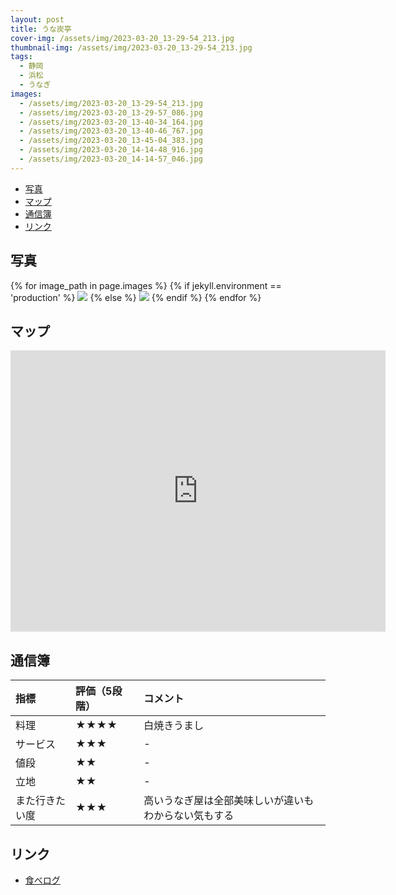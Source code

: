 ```yaml
---
layout: post
title: うな炭亭
cover-img: /assets/img/2023-03-20_13-29-54_213.jpg
thumbnail-img: /assets/img/2023-03-20_13-29-54_213.jpg
tags:
  - 静岡
  - 浜松
  - うなぎ
images:
  - /assets/img/2023-03-20_13-29-54_213.jpg
  - /assets/img/2023-03-20_13-29-57_086.jpg
  - /assets/img/2023-03-20_13-40-34_164.jpg
  - /assets/img/2023-03-20_13-40-46_767.jpg
  - /assets/img/2023-03-20_13-45-04_383.jpg
  - /assets/img/2023-03-20_14-14-48_916.jpg
  - /assets/img/2023-03-20_14-14-57_046.jpg
---
```



<!-- TOC -->

- [写真](#写真)
- [マップ](#マップ)
- [通信簿](#通信簿)
- [リンク](#リンク)

<!-- /TOC -->

## 写真

{% for image_path in page.images %}
{% if jekyll.environment == 'production' %}
<img src="https://raw.githubusercontent.com/taira1117/fukuyama_izakaya/master/{{ image_path }}">
{% else %}
<img src="{{ image_path }}">
{% endif %}
{% endfor %}

## マップ

<iframe src="https://www.google.com/maps/embed?pb=!1m18!1m12!1m3!1d3280.13466228546!2d137.7331089755823!3d34.70178328315502!2m3!1f0!2f0!3f0!3m2!1i1024!2i768!4f13.1!3m3!1m2!1s0x601ade77c6f9d48d%3A0x1552bc2f48906f5f!2z44GG44Gq54Kt5Lqt!5e0!3m2!1sja!2sjp!4v1682611552107!5m2!1sja!2sjp" width="600" height="450" style="border:0;" allowfullscreen="" loading="lazy" referrerpolicy="no-referrer-when-downgrade"></iframe>

## 通信簿

| 指標 | 評価（5段階） | コメント |
| :------ |:--- | :--- |
| 料理 | ★★★★ | 白焼きうまし |
| サービス | ★★★ | - |
| 値段 | ★★ | - |
| 立地 | ★★ | - |
| また行きたい度 | ★★★ | 高いうなぎ屋は全部美味しいが違いもわからない気もする |

## リンク

- [食べログ](https://tabelog.com/shizuoka/A2202/A220201/22001114/)